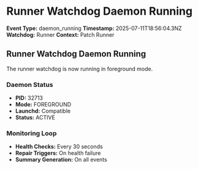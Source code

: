 # Runner Watchdog Daemon Running

**Event Type:** daemon_running
**Timestamp:** 2025-07-11T18:56:04.3NZ
**Watchdog:** Runner
**Context:** Patch Runner


## Runner Watchdog Daemon Running

The runner watchdog is now running in foreground mode.

### Daemon Status
- **PID:** 32713
- **Mode:** FOREGROUND
- **Launchd:** Compatible
- **Status:** ACTIVE

### Monitoring Loop
- **Health Checks:** Every 30 seconds
- **Repair Triggers:** On health failure
- **Summary Generation:** On all events


